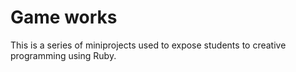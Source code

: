 # Game works

This is a series of miniprojects used to expose students to creative programming using Ruby.

